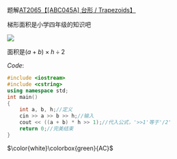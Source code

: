 题解[AT2065【[ABC045A] 台形 / Trapezoids】](https://www.luogu.com.cn/problem/AT2065)

梯形面积是小学四年级的知识吧

![](https://cdn.luogu.com.cn/upload/vjudge_pic/AT2065/695fd302082c8c27a3f1814f7489c8be1c4f74c9.png)

面积是$(a+b) \times h \div 2$

$Code$:
```cpp
#include <iostream>
#include <cstring>
using namespace std;
int main()
{
    int a, b, h;//定义
    cin >> a >> b >> h;//输入
    cout << ((a + b) * h >> 1);//代入公式，'>>1'等于'/2'
    return 0;//完美结束
}
```

$\color{white}\colorbox{green}{AC}$